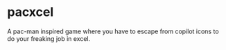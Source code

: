 # pacxcel
A pac-man inspired game where you have to escape from copilot icons to do your freaking job in excel.

